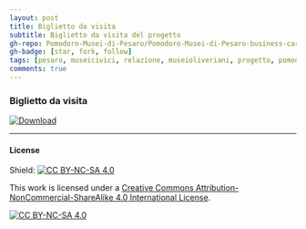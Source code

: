 ```yaml
---
layout: post
title: Biglietto da visita
subtitle: Biglietto da visita del progetto
gh-repo: Pomodoro-Musei-di-Pesaro/Pomodoro-Musei-di-Pesaro-business-card
gh-badge: [star, fork, follow]
tags: [pesaro, museicivici, relazione, museioliveriani, progetto, pomodoromuseidipesaro, biglietto, biglietti, bigliettodavisita, bigliettidavisita]
comments: true
---
```

### Biglietto da visita
[![Download](https://custom-icon-badges.demolab.com/badge/-Scarica%20il%20documento-red?style=for-the-badge&logo=download&logoColor=white "Documento")](https://github.com/Pomodoro-Musei-di-Pesaro/Pomodoro-Musei-di-Pesaro-business-card/releases/download/v1.0/Biglietto_da_visita.pdf)
___
#### License
Shield: [![CC BY-NC-SA 4.0][cc-by-nc-sa-shield]][cc-by-nc-sa]

This work is licensed under a
[Creative Commons Attribution-NonCommercial-ShareAlike 4.0 International License][cc-by-nc-sa].

[![CC BY-NC-SA 4.0][cc-by-nc-sa-image]][cc-by-nc-sa]

[cc-by-nc-sa]: http://creativecommons.org/licenses/by-nc-sa/4.0/
[cc-by-nc-sa-image]: https://licensebuttons.net/l/by-nc-sa/4.0/88x31.png
[cc-by-nc-sa-shield]: https://img.shields.io/badge/License-CC%20BY--NC--SA%204.0-lightgrey.svg
